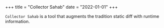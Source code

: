 +++
title = "Collector Sahab"
date = "2022-01-01"
+++

`Collector Sahab` is a tool that augments the tradition static diff with
runtime information.
